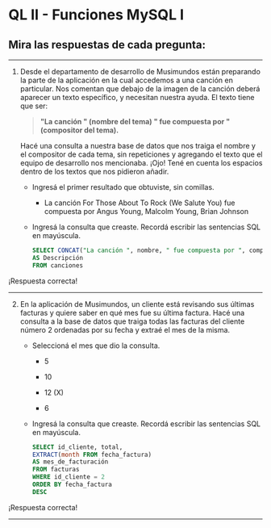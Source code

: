 # QL II - Funciones MySQL I

## Mira las respuestas de cada pregunta:

---

1. Desde el departamento de desarrollo de Musimundos están preparando la parte de la aplicación en la cual accedemos a una canción en particular. Nos comentan que debajo de la imagen de la canción deberá aparecer un texto específico, y necesitan nuestra ayuda. El texto tiene que ser:

    > **"La canción " (nombre del tema) " fue compuesta por " (compositor del tema).**

    Hacé una consulta a nuestra base de datos que nos traiga el nombre y el compositor de cada tema, sin repeticiones y agregando el texto que el equipo de desarrollo nos mencionaba. ¡Ojo! Tené en cuenta los espacios dentro de los textos que nos pidieron añadir.

   - Ingresá el primer resultado que obtuviste, sin comillas.

     - La canción For Those About To Rock (We Salute You) fue compuesta por Angus Young, Malcolm Young, Brian Johnson

   - Ingresá la consulta que creaste. Recordá escribir las sentencias SQL en mayúscula.

      ``` sql
      SELECT CONCAT("La canción ", nombre, " fue compuesta por ", compositor ) 
      AS Descripción
      FROM canciones
      ```

¡Respuesta correcta!

---

2. En la aplicación de Musimundos, un cliente está revisando sus últimas facturas y quiere saber en qué mes fue su última factura. Hacé una consulta a la base de datos que traiga todas las facturas del cliente número 2 ordenadas por su fecha y extraé el mes de la misma.
   
   - Seleccioná el mes que dio la consulta.

     - 5

     - 10

     - 12 (X)

     - 6

   - Ingresá la consulta que creaste. Recordá escribir las sentencias SQL en mayúscula.

      ``` sql
      SELECT id_cliente, total,
      EXTRACT(month FROM fecha_factura)
      AS mes_de_facturación
      FROM facturas
      WHERE id_cliente = 2
      ORDER BY fecha_factura
      DESC    
      ```

¡Respuesta correcta!

---

